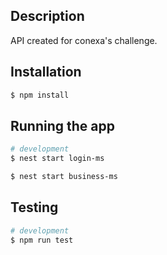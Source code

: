 ## Description

API created for conexa's challenge.

## Installation

```bash
$ npm install
```

## Running the app

```bash
# development
$ nest start login-ms

$ nest start business-ms

```

## Testing

```bash
# development
$ npm run test

```
